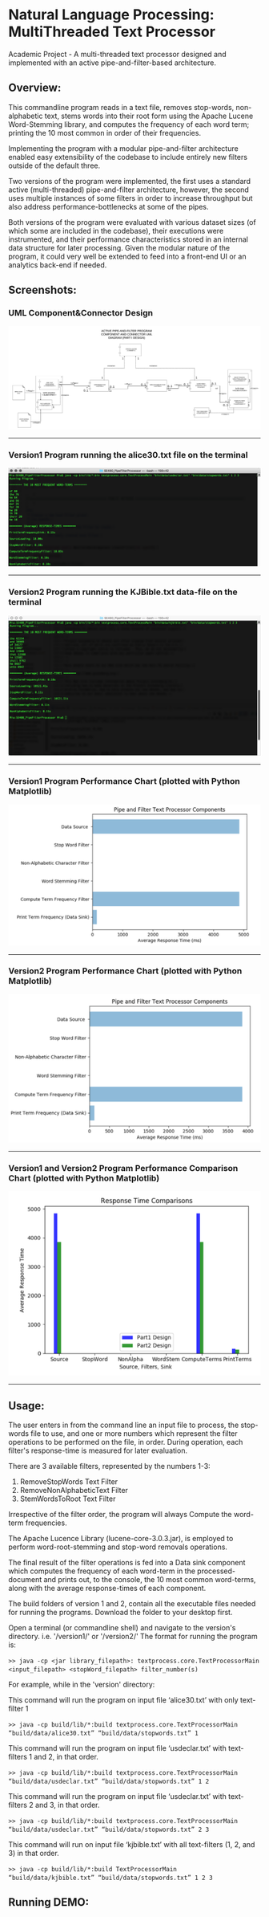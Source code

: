 # Natural Language Processing: MultiThreaded Text Processor
Academic Project - A multi-threaded text processor designed and implemented with an active pipe-and-filter-based architecture.

## Overview:
This commandline program reads in a text file, removes stop-words, non-alphabetic text, stems words into their root form using the Apache Lucene Word-Stemming library, and computes the frequency of each word term; printing the 10 most common in order of their frequencies.

Implementing the program with a modular pipe-and-filter architecture enabled easy extensibility of the codebase to include entirely new filters outside of the default three.

Two versions of the program were implemented, the first uses a standard active (multi-threaded) pipe-and-filter architecture, however, the second uses multiple instances of some filters in order to increase throughput but also address performance-bottlenecks at some of the pipes.

Both versions of the program were evaluated with various dataset sizes (of which some are included in the codebase), their executions were instrumented, and their performance characteristics stored in an internal data structure for later processing. Given the modular nature of the program, it could very well be extended to feed into a front-end UI or an analytics back-end if needed.

## Screenshots:

### UML Component&Connector Design
![alt text](https://github.com/davidolorundare/image-repo/blob/master/threaded-text-processor-images/C%26C_PART%20I%20Design.png "Pipe-and-Filter (version1) program UML Diagram")

---

### Version1 Program running the alice30.txt file on the terminal

![alt text](https://github.com/davidolorundare/image-repo/blob/master/threaded-text-processor-images/cli_execution.png "Pipe-and-Filter (version1) program running on the terminal")

---

### Version2 Program running the KJBible.txt data-file on the terminal

![alt text](https://github.com/davidolorundare/image-repo/blob/master/threaded-text-processor-images/kjbible_execution.png "Pipe-and-Filter (version1) program running the KJBible.txt data-file on the terminal")

---

### Version1 Program Performance Chart (plotted with Python Matplotlib)
![alt text](https://github.com/davidolorundare/image-repo/blob/master/threaded-text-processor-images/responseTimes.png "Pipe-and-Filter (version1) program performance chart")

---

### Version2 Program Performance Chart (plotted with Python Matplotlib)
![alt text](https://github.com/davidolorundare/image-repo/blob/master/threaded-text-processor-images/parallelizedResponse-time.png "Pipe-and-Filter (version2) program performance chart")

---

### Version1 and Version2 Program Performance Comparison Chart (plotted with Python Matplotlib)
![alt text](https://github.com/davidolorundare/image-repo/blob/master/threaded-text-processor-images/sideBysideComparison.png "Pipe-and-Filter version1 and version2 program performance comparisons")

---


## Usage:

The user enters in from the command line an input file to process,
the stop-words file to use, and one or more numbers which represent 
the filter operations to be performed on the file, in order. 
During operation, each filter's response-time is measured for later 
evaluation.

There are 3 available filters, represented by the numbers 1-3:
1. RemoveStopWords Text Filter
2. RemoveNonAlphabeticText Filter
3. StemWordsToRoot Text Filter

Irrespective of the filter order, the program will always Compute
the word-term frequencies.

The Apache Lucence Library (lucene-core-3.0.3.jar), is employed to perform word-root-stemming 
and stop-word removals operations. 

The final result of the filter operations is fed into a Data sink 
component which computes the frequency of each word-term in the 
processed-document and prints out, to the console, the 10 most common 
word-terms, along with the average response-times of each component.

The build folders of version 1 and 2, contain all the executable files needed for running the programs. Download the folder to your desktop first.

Open a terminal (or commandline shell) and navigate to the version's directory. i.e. '/version1/' or '/version2/'
The format for running the program is:

```>> java -cp <jar library_filepath>: textprocess.core.TextProcessorMain <input_filepath> <stopWord_filepath> filter_number(s)```


For example, while in the 'version' directory:

 This command will run the program on input file ‘alice30.txt’ with only text-filter 1
 
```>> java -cp build/lib/*:build textprocess.core.TextProcessorMain “build/data/alice30.txt” “build/data/stopwords.txt” 1```
 

This command will run the program on input file ‘usdeclar.txt’ with text-filters 1 and 2, in that order.

```>> java -cp build/lib/*:build textprocess.core.TextProcessorMain “build/data/usdeclar.txt” “build/data/stopwords.txt” 1 2```
 
 
This command will run the program on input file ‘usdeclar.txt’ with text-filters 2 and 3, in that order.

```>> java -cp build/lib/*:build textprocess.core.TextProcessorMain “build/data/usdeclar.txt” “build/data/stopwords.txt” 2 3```


This command will run on input file ‘kjbible.txt’ with all text-filters (1, 2, and 3) in that order.

```>> java -cp build/lib/*:build TextProcessorMain “build/data/kjbible.txt” “build/data/stopwords.txt” 1 2 3```



## Running DEMO:



